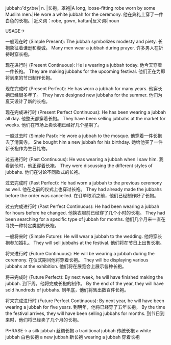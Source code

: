 jubbah:/ˈdʒʌbə/| n. |长袍，罩袍|A long, loose-fitting robe worn by some Muslim men.|He wore a white jubbah for the ceremony. 他在典礼上穿了一件白色的长袍。|近义词：robe, gown, kaftan|反义词:|noun


USAGE->

一般现在时 (Simple Present):
The jubbah symbolizes modesty and piety.  长袍象征着谦逊和虔诚。
Many men wear a jubbah during prayer. 许多男人在祈祷时穿长袍。

现在进行时 (Present Continuous):
He is wearing a jubbah today. 他今天穿着一件长袍。
They are making jubbahs for the upcoming festival. 他们正在为即将到来的节日制作长袍。

现在完成时 (Present Perfect):
He has worn a jubbah for many years. 他穿长袍已经很多年了。
They have designed new jubbahs for the summer. 他们为夏天设计了新的长袍。

现在完成进行时 (Present Perfect Continuous):
He has been wearing a jubbah all day. 他整天都穿着长袍。
They have been selling jubbahs at the market for weeks. 他们在市场上卖长袍已经好几个星期了。

一般过去时 (Simple Past):
He wore a jubbah to the mosque. 他穿着一件长袍去了清真寺。
She bought him a new jubbah for his birthday. 她给他买了一件新长袍作为生日礼物。

过去进行时 (Past Continuous):
He was wearing a jubbah when I saw him. 我看到他时，他正穿着长袍。
They were discussing the different styles of jubbahs. 他们在讨论不同款式的长袍。

过去完成时 (Past Perfect):
He had worn a jubbah to the previous ceremony as well. 他在之前的仪式上也穿过长袍。
They had already made the jubbahs before the order was cancelled. 在订单取消之前，他们已经制作好了长袍。

过去完成进行时 (Past Perfect Continuous):
He had been wearing a jubbah for hours before he changed. 他换衣服前已经穿了几个小时的长袍。
They had been searching for a specific type of jubbah for months.  他们几个月来一直在寻找一种特定类型的长袍。


一般将来时 (Simple Future):
He will wear a jubbah to the wedding. 他将穿长袍参加婚礼。
They will sell jubbahs at the festival. 他们将在节日上出售长袍。

将来进行时 (Future Continuous):
He will be wearing a jubbah during the ceremony. 在仪式期间他将穿着长袍。
They will be displaying various jubbahs at the exhibition. 他们将在展览会上展示各种长袍。

将来完成时 (Future Perfect):
By next week, he will have finished making the jubbah. 到下周，他将完成长袍的制作。
By the end of the year, they will have sold hundreds of jubbahs. 到年底，他们将售出数百件长袍。

将来完成进行时 (Future Perfect Continuous):
By next year, he will have been wearing a jubbah for five years. 到明年，他将已经穿了五年长袍。
By the time the festival arrives, they will have been selling jubbahs for months. 到节日到来时，他们将已经卖了几个月的长袍。


PHRASE->
a silk jubbah  丝绸长袍
a traditional jubbah  传统长袍
a white jubbah 白色长袍
a new jubbah 新长袍
wearing a jubbah 穿着长袍
